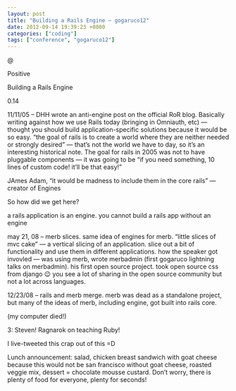 ```yaml
---
layout: post
title: "Building a Rails Engine – gogaruco12"
date: 2012-09-14 19:39:23 +0000
categories: ["coding"]
tags: ["conference", "gogaruco12"]
---
```


@

Positive

Building a Rails Engine

0.14

11/11/05 – DHH wrote an anti-engine post on the official RoR blog. Basically writing against how we use Rails today (bringing in Omniauth, etc) — thought you should build application-specific solutions because it would be so easy. “the goal of rails is to create a world where they are neither needed or strongly desired” — that’s not the world we have to day, so it’s an interesting historical note. The goal for rails in 2005 was not to have pluggable components — it was going to be “if you need something, 10 lines of custom code! it’ll be that easy!”

JAmes Adam, “it would be madness to include them in the core rails” — creator of Engines

So how did we get here?

a rails application is an engine. you cannot build a rails app without an engine

may 21, 08 – merb slices. same idea of engines for merb. “little slices of mvc cake” — a vertical slicing of an application. slice out a bit of functionality and use them in different applications. how the speaker got invovled — was using merb, wrote merbadmin (first gogaruco lightning talks on merbadmin). his first open source project. took open source css from django 😉 you see a lot of sharing in the open source community but not a lot across languages.

12/23/08 – rails and merb merge. merb was dead as a standalone project, but many of the ideas of merb, including engine, got built into rails core.

(my computer died!)

3: Steven! Ragnarok on teaching Ruby!

I live-tweeted this crap out of this =D 

Lunch announcement: salad, chicken breast sandwich with goat cheese because this would not be san francisco without goat cheese, roasted veggie mix, dessert = chocolate mousse custard. Don’t worry, there is plenty of food for everyone, plenty for seconds!